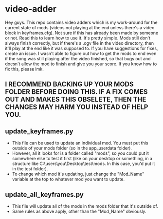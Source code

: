 # video-adder
Hey guys. This repo contains video adders which is my work-around for the current state of mods (videos not playing at the end unless there's a video block in keyframes.cfg). Not sure if this has already been made by someone or not. Read this to learn how to use it. It's pretty simple. Mods still don't always finish correctly, but if there's a .ogv file in the video directory, then it'll play at the end like it was supposed to. If you have suggestions for fixes, create an issue. I wasn't able to figure out how to get the mods to end even if the song was still playing after the video finished, so that bugs out and doesn't allow the mod to finish and give you your score. If you know how to fix this, please lmk.

## I RECOMMEND BACKING UP YOUR MODS FOLDER BEFORE DOING THIS. IF A FIX COMES OUT AND MAKES THIS OBSELETE, THEN THE CHANGES MAY HARM YOU INSTEAD OF HELP YOU.

## update_keyframes.py
- This file can be used to update an individual mod. You must put this outside of your mods folder (so in the app_userdata folder).
- However, all it looks for is a folder called "mods", so you could put it somewhere else to test it first (like on your desktop or something, in a structure like C:\users\you\Desktop\test\mods. In this case, you'd put it in the test folder).
- To change which mod it's updating, just change the "Mod_Name" variable at the top to whatever mod you want to update. 

## update_all_keyframes.py
- This file will update all of the mods in the mods folder that it's outside of.
- Same rules as above apply, other than the "Mod_Name" obviously.

